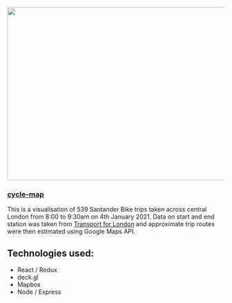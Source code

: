 <img src="https://user-images.githubusercontent.com/61734284/111654044-4db4bc80-8800-11eb-89e5-dc17dfcf600e.png" width="600" height="400">

### [cycle-map](https://cycle-map.herokuapp.com/)
This is a visualisation of 539 Santander Bike trips taken across central London from 8:00 to 9:30am on 4th January 2021. Data on start and end station was taken from [Transport for London](https://cycling.data.tfl.gov.uk/) and approximate trip routes were then estimated using Google Maps API.

## Technologies used:
- React / Redux
- deck.gl
- Mapbox
- Node / Express
